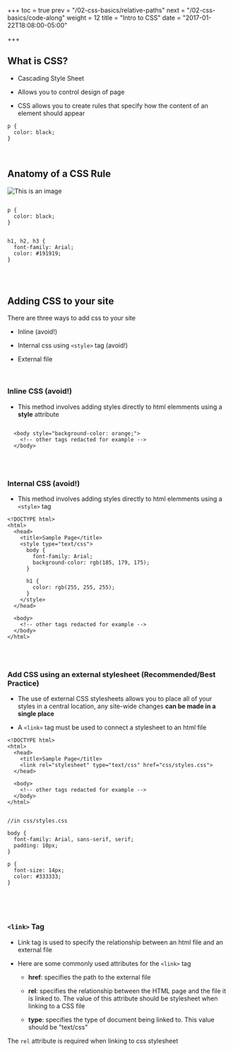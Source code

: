 +++
toc = true
prev = "/02-css-basics/relative-paths"
next = "/02-css-basics/code-along"
weight = 12
title = "Intro to CSS"
date = "2017-01-22T18:08:00-05:00"

+++

## What is CSS?

- Cascading Style Sheet

- Allows you to control design of page

- CSS allows you to create rules that specify how the content of an element should appear


```
p {
  color: black;
}

```

&nbsp;

## Anatomy of a CSS Rule

![This is an image](/images/02/css_style_anatomy.png)


```

p {
  color: black;
}


h1, h2, h3 {
  font-family: Arial;
  color: #191919;
}


```


&nbsp;


## Adding CSS to your site

There are three ways to add css to your site

- Inline (avoid!)

- Internal css using `<style>` tag (avoid!)

- External file


&nbsp;

### Inline CSS (avoid!)

- This method involves adding styles directly to html elemments using a **style** attribute

```

  <body style="background-color: orange;">
    <!-- other tags redacted for example -->
  </body>


```

&nbsp;

### Internal CSS (avoid!)

- This method involves adding styles directly to html elemments using a `<style>` tag

```
<!DOCTYPE html>
<html>
  <head>
    <title>Sample Page</title>
    <style type="text/css">
      body {
        font-family: Arial;
        background-color: rgb(185, 179, 175);
      }

      h1 {
        color: rgb(255, 255, 255);
      }
    </style>
  </head>

  <body>
    <!-- other tags redacted for example -->
  </body>
</html>


```

&nbsp;

### Add CSS using an external stylesheet (Recommended/Best Practice)

- The use of external CSS stylesheets allows you to place all of your styles in a central location, any site-wide changes **can be made in a single place**

- A `<link>` tag must be used to connect a stylesheet to an html file


```
<!DOCTYPE html>
<html>
  <head>
    <title>Sample Page</title>
    <link rel="stylesheet" type="text/css" href="css/styles.css">
  </head>

  <body>
    <!-- other tags redacted for example -->
  </body>
</html>


```

```
//in css/styles.css

body {
  font-family: Arial, sans-serif, serif;
  padding: 10px;
}

p {
  font-size: 14px;
  color: #333333;
}



```

&nbsp;


### `<link>` Tag

- Link tag is used to specify the relationship between an html file and an external file

- Here are some commonly used attributes for the `<link>` tag

  - **href**: specifies the path to the external file

  - **rel**: specifies the relationship between the HTML page and the file it is linked to. The value of this attribute should be stylesheet when linking to a CSS file

  - **type**: specifies the type of document being linked to. This value should be "text/css"


The `rel` attribute is required when linking to css stylesheet

